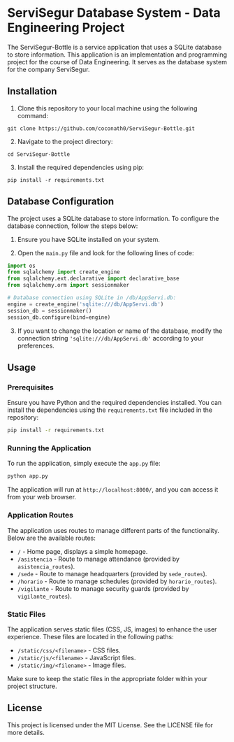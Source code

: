 # ServiSegur Database System - Data Engineering Project
The ServiSegur-Bottle is a service application that uses a SQLite database to store information. This application is an implementation and programming project for the course of Data Engineering. It serves as the database system for the company ServiSegur.

## Installation

1. Clone this repository to your local machine using the following command:

```
git clone https://github.com/coconath0/ServiSegur-Bottle.git
```

2. Navigate to the project directory:

```
cd ServiSegur-Bottle
```

3. Install the required dependencies using pip:

```
pip install -r requirements.txt
```

## Database Configuration

The project uses a SQLite database to store information. To configure the database connection, follow the steps below:

1. Ensure you have SQLite installed on your system.

2. Open the `main.py` file and look for the following lines of code:

```python
import os
from sqlalchemy import create_engine
from sqlalchemy.ext.declarative import declarative_base
from sqlalchemy.orm import sessionmaker

# Database connection using SQLite in /db/AppServi.db:
engine = create_engine('sqlite:///db/AppServi.db')
session_db = sessionmaker()
session_db.configure(bind=engine)
```

3. If you want to change the location or name of the database, modify the connection string `'sqlite:///db/AppServi.db'` according to your preferences.

## Usage

### Prerequisites

Ensure you have Python and the required dependencies installed. You can install the dependencies using the `requirements.txt` file included in the repository:

```bash
pip install -r requirements.txt
```

### Running the Application

To run the application, simply execute the `app.py` file:

```bash
python app.py
```

The application will run at `http://localhost:8000/`, and you can access it from your web browser.

### Application Routes

The application uses routes to manage different parts of the functionality. Below are the available routes:

- `/` - Home page, displays a simple homepage.
- `/asistencia` - Route to manage attendance (provided by `asistencia_routes`).
- `/sede` - Route to manage headquarters (provided by `sede_routes`).
- `/horario` - Route to manage schedules (provided by `horario_routes`).
- `/vigilante` - Route to manage security guards (provided by `vigilante_routes`).

### Static Files

The application serves static files (CSS, JS, images) to enhance the user experience. These files are located in the following paths:

- `/static/css/<filename>` - CSS files.
- `/static/js/<filename>` - JavaScript files.
- `/static/img/<filename>` - Image files.

Make sure to keep the static files in the appropriate folder within your project structure.

## License

This project is licensed under the MIT License. See the LICENSE file for more details.
